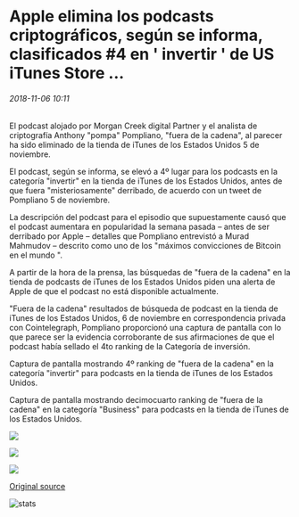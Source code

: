 # Apple elimina los podcasts criptográficos, según se informa, clasificados #4 en ' invertir ' de US iTunes Store ...

###### 2018-11-06 10:11

El podcast alojado por Morgan Creek digital Partner y el analista de criptografía Anthony "pompa" Pompliano, "fuera de la cadena", al parecer ha sido eliminado de la tienda de iTunes de los Estados Unidos 5 de noviembre.

El podcast, según se informa, se elevó a 4º lugar para los podcasts en la categoría "invertir" en la tienda de iTunes de los Estados Unidos, antes de que fuera "misteriosamente" derribado, de acuerdo con un tweet de Pompliano 5 de noviembre.

La descripción del podcast para el episodio que supuestamente causó que el podcast aumentara en popularidad la semana pasada – antes de ser derribado por Apple – detalles que Pompliano entrevistó a Murad Mahmudov – descrito como uno de los "máximos convicciones de Bitcoin en el mundo ".

A partir de la hora de la prensa, las búsquedas de "fuera de la cadena" en la tienda de podcasts de iTunes de los Estados Unidos piden una alerta de Apple de que el podcast no está disponible actualmente.

"Fuera de la cadena" resultados de búsqueda de podcast en la tienda de iTunes de los Estados Unidos, 6 de noviembre en correspondencia privada con Cointelegraph, Pompliano proporcionó una captura de pantalla con lo que parece ser la evidencia corroborante de sus afirmaciones de que el podcast había sellado el 4to ranking de la Categoría de inversión.

Captura de pantalla mostrando 4º ranking de "fuera de la cadena" en la categoría "invertir" para podcasts en la tienda de iTunes de los Estados Unidos.

Captura de pantalla mostrando decimocuarto ranking de "fuera de la cadena" en la categoría "Business" para podcasts en la tienda de iTunes de los Estados Unidos.

![](https://s3.cointelegraph.com/storage/uploads/view/1dde61ec21ec9d4f1f5accd629d09c57.png)

![](https://s3.cointelegraph.com/storage/uploads/view/8d041d0fee924e578aec34dc6f0ff371.png)

![](https://s3.cointelegraph.com/storage/uploads/view/b7424a9903ed79aba04544f74c2ea905.png)

[Original source](https://cointelegraph.com/news/apple-removes-crypto-podcast-reportedly-ranked-4-in-investing-from-us-itunes-store)

![stats](https://c.statcounter.com/11760860/0/a89fa40b/1/ "stats")